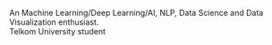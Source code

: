 An Machine Learning/Deep Learning/AI, NLP, Data Science and Data Visualization enthusiast. <br /> 
Telkom University student <br />




